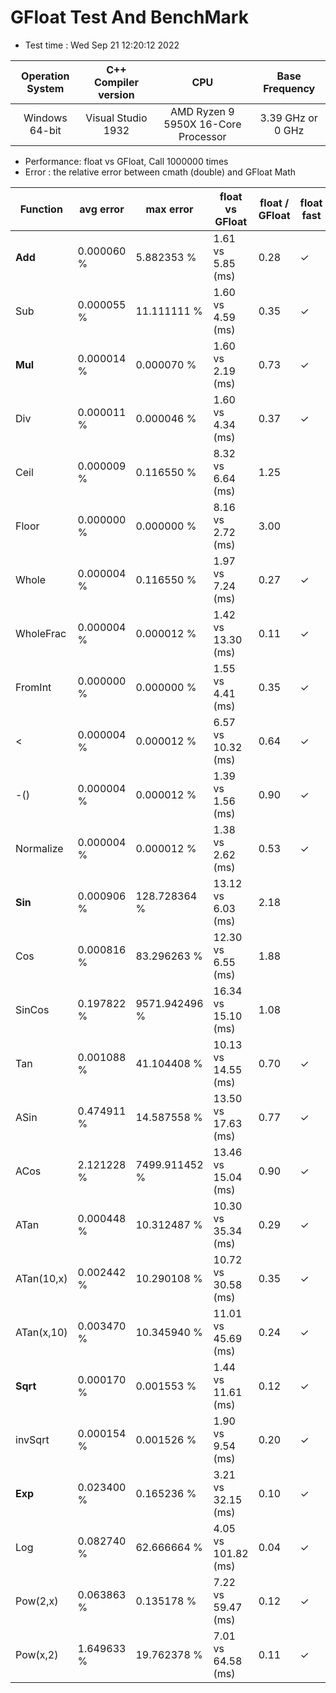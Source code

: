 # GFloat Test And BenchMark
 * Test time : Wed Sep 21 12:20:12 2022

|Operation System| C++ Compiler version |CPU  | Base Frequency  |
|:--:|:--:|:--:|:--:|
|Windows 64-bit|Visual Studio 1932|AMD Ryzen 9 5950X 16-Core Processor            |3.39 GHz or  0 GHz |
 * Performance: float vs GFloat,  Call 1000000 times
 * Error : the relative error between cmath (double) and GFloat Math 

|Function| avg error|max error| float vs GFloat | float / GFloat | float fast| GFloat fast|
|--|--|--|--|--|--|--|
|**Add**|0.000060 %|5.882353 %|1.61 vs 5.85  (ms) |0.28|$\checkmark$||
|Sub|0.000055 %|11.111111 %|1.60 vs 4.59  (ms) |0.35|$\checkmark$||
|**Mul**|0.000014 %|0.000070 %|1.60 vs 2.19  (ms) |0.73|$\checkmark$||
|Div|0.000011 %|0.000046 %|1.60 vs 4.34  (ms) |0.37|$\checkmark$||
|Ceil|0.000009 %|0.116550 %|8.32 vs 6.64  (ms) |1.25||$\checkmark$|
|Floor|0.000000 %|0.000000 %|8.16 vs 2.72  (ms) |3.00||$\checkmark$|
|Whole|0.000004 %|0.116550 %|1.97 vs 7.24  (ms) |0.27|$\checkmark$||
|WholeFrac|0.000004 %|0.000012 %|1.42 vs 13.30  (ms) |0.11|$\checkmark$||
|FromInt|0.000000 %|0.000000 %|1.55 vs 4.41  (ms) |0.35|$\checkmark$||
|<|0.000004 %|0.000012 %|6.57 vs 10.32  (ms) |0.64|$\checkmark$||
|-()|0.000004 %|0.000012 %|1.39 vs 1.56  (ms) |0.90|$\checkmark$||
|Normalize|0.000004 %|0.000012 %|1.38 vs 2.62  (ms) |0.53|$\checkmark$||
|**Sin**|0.000906 %|128.728364 %|13.12 vs 6.03  (ms) |2.18||$\checkmark$|
|Cos|0.000816 %|83.296263 %|12.30 vs 6.55  (ms) |1.88||$\checkmark$|
|SinCos|0.197822 %|9571.942496 %|16.34 vs 15.10  (ms) |1.08||$\checkmark$|
|Tan|0.001088 %|41.104408 %|10.13 vs 14.55  (ms) |0.70|$\checkmark$||
|ASin|0.474911 %|14.587558 %|13.50 vs 17.63  (ms) |0.77|$\checkmark$||
|ACos|2.121228 %|7499.911452 %|13.46 vs 15.04  (ms) |0.90|$\checkmark$||
|ATan|0.000448 %|10.312487 %|10.30 vs 35.34  (ms) |0.29|$\checkmark$||
|ATan(10,x)|0.002442 %|10.290108 %|10.72 vs 30.58  (ms) |0.35|$\checkmark$||
|ATan(x,10)|0.003470 %|10.345940 %|11.01 vs 45.69  (ms) |0.24|$\checkmark$||
|**Sqrt**|0.000170 %|0.001553 %|1.44 vs 11.61  (ms) |0.12|$\checkmark$||
|invSqrt|0.000154 %|0.001526 %|1.90 vs 9.54  (ms) |0.20|$\checkmark$||
|**Exp**|0.023400 %|0.165236 %|3.21 vs 32.15  (ms) |0.10|$\checkmark$||
|Log|0.082740 %|62.666664 %|4.05 vs 101.82  (ms) |0.04|$\checkmark$||
|Pow(2,x)|0.063863 %|0.135178 %|7.22 vs 59.47  (ms) |0.12|$\checkmark$||
|Pow(x,2)|1.649633 %|19.762378 %|7.01 vs 64.58  (ms) |0.11|$\checkmark$||
